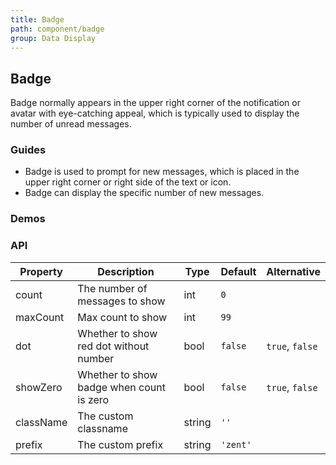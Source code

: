 ```yaml
---
title: Badge
path: component/badge
group: Data Display
---
```


## Badge

Badge normally appears in the upper right corner of the notification or avatar with eye-catching appeal, which is typically used to display the number of unread messages.

### Guides

-  Badge is used to prompt for new messages, which is placed in the upper right corner or right side of the text or icon.
-  Badge can display the specific number of new messages.

### Demos

### API

| Property     |  Description  | Type     | Default  | Alternative |
| ---------| ----------------- | ------  | -------------|----------------- |
| count | The number of messages to show | int | `0` | |
| maxCount | Max count to show | int | `99`  |                  |
| dot | Whether to show red dot without number | bool | `false` | `true`, `false` |
| showZero | Whether to show badge when count is zero | bool | `false` | `true`, `false`  |
| className| The custom classname | string   | `''` |   |
| prefix | The custom prefix | string   | `'zent'` |  |
